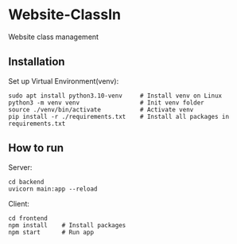 # Website-ClassIn

Website class management

## Installation

Set up Virtual Environment(venv):

```
sudo apt install python3.10-venv     # Install venv on Linux
python3 -m venv venv                 # Init venv folder
source ./venv/bin/activate           # Activate venv
pip install -r ./requirements.txt    # Install all packages in requirements.txt
```

## How to run

Server:

```
cd backend
uvicorn main:app --reload
```

Client:

```
cd frontend
npm install    # Install packages
npm start      # Run app
```
